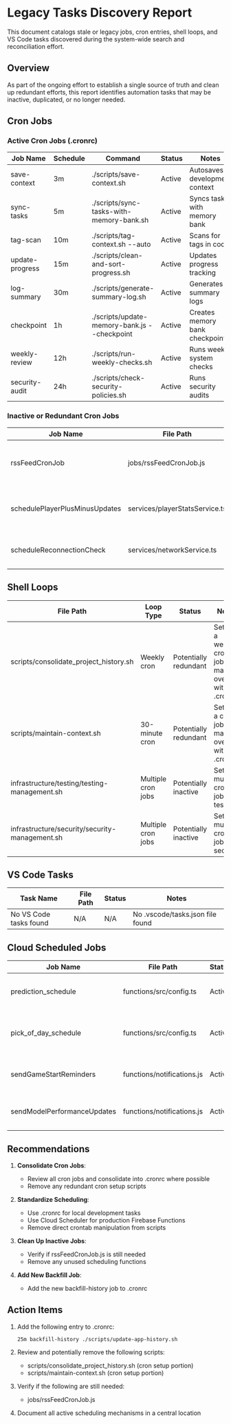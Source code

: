 # Legacy Tasks Discovery Report

This document catalogs stale or legacy jobs, cron entries, shell loops, and VS Code tasks discovered during the system-wide search and reconciliation effort.

## Overview

As part of the ongoing effort to establish a single source of truth and clean up redundant efforts, this report identifies automation tasks that may be inactive, duplicated, or no longer needed.

## Cron Jobs

### Active Cron Jobs (.cronrc)

| Job Name | Schedule | Command | Status | Notes |
|----------|----------|---------|--------|-------|
| save-context | 3m | ./scripts/save-context.sh | Active | Autosaves development context |
| sync-tasks | 5m | ./scripts/sync-tasks-with-memory-bank.sh | Active | Syncs tasks with memory bank |
| tag-scan | 10m | ./scripts/tag-context.sh --auto | Active | Scans for tags in code |
| update-progress | 15m | ./scripts/clean-and-sort-progress.sh | Active | Updates progress tracking |
| log-summary | 30m | ./scripts/generate-summary-log.sh | Active | Generates summary logs |
| checkpoint | 1h | ./scripts/update-memory-bank.js --checkpoint | Active | Creates memory bank checkpoints |
| weekly-review | 12h | ./scripts/run-weekly-checks.sh | Active | Runs weekly system checks |
| security-audit | 24h | ./scripts/check-security-policies.sh | Active | Runs security audits |

### Inactive or Redundant Cron Jobs

| Job Name | File Path | Status | Notes |
|----------|-----------|--------|-------|
| rssFeedCronJob | jobs/rssFeedCronJob.js | Potentially inactive | RSS feed cron job, may be superseded by .cronrc |
| schedulePlayerPlusMinusUpdates | services/playerStatsService.ts | Function, not a job | Function to schedule updates, not a standalone job |
| scheduleReconnectionCheck | services/networkService.ts | Internal function | Internal reconnection logic, not a cron job |

## Shell Loops

| File Path | Loop Type | Status | Notes |
|-----------|-----------|--------|-------|
| scripts/consolidate_project_history.sh | Weekly cron | Potentially redundant | Sets up a weekly cron job that may overlap with .cronrc |
| scripts/maintain-context.sh | 30-minute cron | Potentially redundant | Sets up a cron job that may overlap with .cronrc |
| infrastructure/testing/testing-management.sh | Multiple cron jobs | Potentially inactive | Sets up multiple cron jobs for testing |
| infrastructure/security/security-management.sh | Multiple cron jobs | Potentially inactive | Sets up multiple cron jobs for security |

## VS Code Tasks

| Task Name | File Path | Status | Notes |
|-----------|-----------|--------|-------|
| No VS Code tasks found | N/A | N/A | No .vscode/tasks.json file found |

## Cloud Scheduled Jobs

| Job Name | File Path | Status | Notes |
|----------|-----------|--------|-------|
| prediction_schedule | functions/src/config.ts | Active | Cloud Function schedule for predictions |
| pick_of_day_schedule | functions/src/config.ts | Active | Cloud Function schedule for pick of the day |
| sendGameStartReminders | functions/notifications.js | Active | Cloud Function for game reminders |
| sendModelPerformanceUpdates | functions/notifications.js | Active | Cloud Function for performance updates |

## Recommendations

1. **Consolidate Cron Jobs**:
   - Review all cron jobs and consolidate into .cronrc where possible
   - Remove any redundant cron setup scripts

2. **Standardize Scheduling**:
   - Use .cronrc for local development tasks
   - Use Cloud Scheduler for production Firebase Functions
   - Remove direct crontab manipulation from scripts

3. **Clean Up Inactive Jobs**:
   - Verify if rssFeedCronJob.js is still needed
   - Remove any unused scheduling functions

4. **Add New Backfill Job**:
   - Add the new backfill-history job to .cronrc

## Action Items

1. Add the following entry to .cronrc:
   ```
   25m backfill-history ./scripts/update-app-history.sh
   ```

2. Review and potentially remove the following scripts:
   - scripts/consolidate_project_history.sh (cron setup portion)
   - scripts/maintain-context.sh (cron setup portion)

3. Verify if the following are still needed:
   - jobs/rssFeedCronJob.js

4. Document all active scheduling mechanisms in a central location
